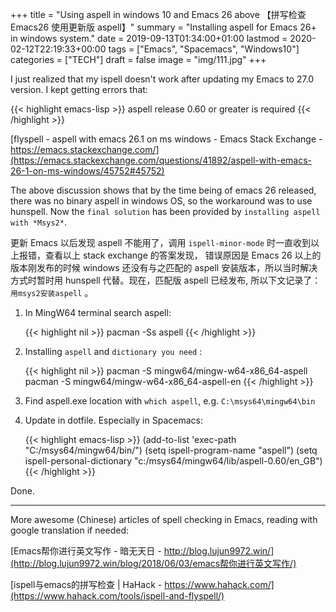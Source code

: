 +++
title = "Using aspell in windows 10 and Emacs 26 above 【拼写检查 Emacs26 使用更新版 aspell】"
summary = "Installing aspell for Emacs 26+ in windows system."
date = 2019-09-13T01:34:00+01:00
lastmod = 2020-02-12T22:19:33+00:00
tags = ["Emacs", "Spacemacs", "Windows10"]
categories = ["TECH"]
draft = false
image = "img/111.jpg"
+++

I just realized that my ispell doesn't work after updating my Emacs to 27.0
version. I kept getting errors that:

{{< highlight emacs-lisp >}}
aspell release 0.60 or greater is required
{{< /highlight >}}

[flyspell - aspell with emacs 26.1 on ms windows - Emacs Stack Exchange - https://emacs.stackexchange.com/](https://emacs.stackexchange.com/questions/41892/aspell-with-emacs-26-1-on-ms-windows/45752#45752)

The above discussion shows that by the time being of emacs 26 released, there was no
binary aspell in windows OS, so the workaround was to use hunspell. Now the
`final solution` has been provided by `installing aspell with *Msys2*`.

更新 Emacs 以后发现 aspell 不能用了，调用 `ispell-minor-mode` 时一直收到以上报错，查看以上 stack exchange 的答案发现， 错误原因是 Emacs 26 以上的版本刚发布的时候 windows 还没有与之匹配的 aspell 安装版本，所以当时解决方式时暂时用 hunspell 代替。现在，匹配版 aspell 已经发布, 所以下文记录了： `用msys2安装aspell` 。

1.  In MingW64 terminal search aspell:

    {{< highlight nil >}}
    pacman -Ss aspell
    {{< /highlight >}}

2.  Installing `aspell` and `dictionary you need` :

    {{< highlight nil >}}
    pacman -S mingw64/mingw-w64-x86_64-aspell
    pacman -S mingw64/mingw-w64-x86_64-aspell-en
    {{< /highlight >}}

3.  Find aspell.exe location with `which aspell`, e.g. `C:\msys64\mingw64\bin`

4.  Update in dotfile. Especially in Spacemacs:

    {{< highlight emacs-lisp >}}
    (add-to-list 'exec-path "C:/msys64/mingw64/bin/")
    (setq ispell-program-name "aspell")
    (setq ispell-personal-dictionary "c:/msys64/mingw64/lib/aspell-0.60/en_GB")
    {{< /highlight >}}

Done.

---

More awesome (Chinese) articles of spell checking in Emacs, reading with google
translation if needed:

[Emacs帮你进行英文写作 - 暗无天日 - http://blog.lujun9972.win/](http://blog.lujun9972.win/blog/2018/06/03/emacs帮你进行英文写作/)

[ispell与emacs的拼写检查 | HaHack - https://www.hahack.com/](https://www.hahack.com/tools/ispell-and-flyspell/)
